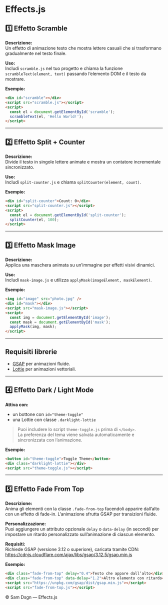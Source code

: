 # Effects.js

## 1️⃣ Effetto Scramble  
**Descrizione:**  
Un effetto di animazione testo che mostra lettere casuali che si trasformano gradualmente nel testo finale.

**Uso:**  
Includi `scramble.js` nel tuo progetto e chiama la funzione `scrambleText(element, text)` passando l’elemento DOM e il testo da mostrare.

**Esempio:**  
```html
<div id="scramble"></div>
<script src="scramble.js"></script>
<script>
  const el = document.getElementById('scramble');
  scrambleText(el, 'Hello World!');
</script>
```

---

## 2️⃣ Effetto Split + Counter  
**Descrizione:**  
Divide il testo in singole lettere animate e mostra un contatore incrementale sincronizzato.

**Uso:**  
Includi `split-counter.js` e chiama `splitCounter(element, count)`.

**Esempio:**  
```html
<div id="split-counter">Count: 0</div>
<script src="split-counter.js"></script>
<script>
  const el = document.getElementById('split-counter');
  splitCounter(el, 100);
</script>
```

---

## 3️⃣ Effetto Mask Image  
**Descrizione:**  
Applica una maschera animata su un’immagine per effetti visivi dinamici.

**Uso:**  
Includi `mask-image.js` e utilizza `applyMask(imageElement, maskElement)`.

**Esempio:**  
```html
<img id="image" src="photo.jpg" />
<div id="mask"></div>
<script src="mask-image.js"></script>
<script>
  const img = document.getElementById('image');
  const mask = document.getElementById('mask');
  applyMask(img, mask);
</script>
```

---

## Requisiti librerie  
- [GSAP](https://greensock.com/gsap/) per animazioni fluide.  
- [Lottie](https://airbnb.io/lottie/#/) per animazioni vettoriali.  

---

## 4️⃣ Effetto Dark / Light Mode
**Attiva con:**
- un bottone con `id="theme-toggle"`
- una Lottie con classe `.darklight-lottie`

> Puoi includere lo script `theme-toggle.js` prima di `</body>`.  
> La preferenza del tema viene salvata automaticamente e sincronizzata con l’animazione.

**Esempio:**
```html
<button id="theme-toggle">Toggle Theme</button>
<div class="darklight-lottie"></div>
<script src="theme-toggle.js"></script>
```

---------------------------------------------------------------------------

## 5️⃣ Effetto Fade From Top
**Descrizione:**  
Anima gli elementi con la classe `.fade-from-top` facendoli apparire dall’alto con un effetto di fade-in. L’animazione sfrutta GSAP per transizioni fluide.

**Personalizzazione:**  
Puoi aggiungere un attributo opzionale `delay` o `data-delay` (in secondi) per impostare un ritardo personalizzato sull’animazione di ciascun elemento.

**Requisiti:**  
Richiede GSAP (versione 3.12 o superiore), caricata tramite CDN:
https://cdnjs.cloudflare.com/ajax/libs/gsap/3.12.5/gsap.min.js


**Esempio:**  
```html
<div class="fade-from-top" delay="0.4">Testo che appare dall’alto</div>
<div class="fade-from-top" data-delay="1.2">Altro elemento con ritardo</div>
<script src="https://unpkg.com/gsap/dist/gsap.min.js"></script>
<script src="fade-from-top.js"></script>
```

© Sam Dsgn — Effects.js
